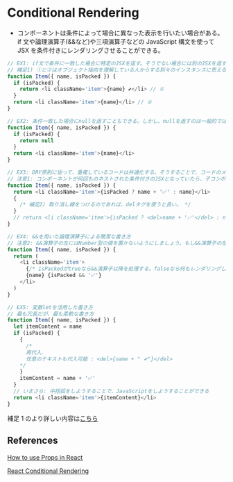 # Conditional Rendering

- コンポーネントは条件によって場合に異なった表示を行いたい場合がある。if 文や論理演算子(&&など)や三項演算子などの JavaScript 構文を使って JSX を条件付きにレンダリングさせることができる。

```javascript
// EX1: if文で条件に一致した場合に特定のJSXを返す。そうでない場合には別のJSXを返す。
// 補足1) ①と②はオブジェクト指向を理解している人からする別々のインスタンスに思える。しかし、JSX要素は内部状態を持たず、実在のDOMではないため、JSX要素はインスタンスではない。このことから、①と②は完全に同等である。
function Item({ name, isPacked }) {
  if (isPacked) {
    return <li className='item'>{name} ✔</li> // ①
  }
  return <li className='item'>{name}</li> // ②
}

// EX2: 条件一致した場合にnullを返すこともできる。しかし、nullを返すのは一般的ではない。
function Item({ name, isPacked }) {
  if (isPacked) {
    return null
  }
  return <li className='item'>{name}</li>
}

// EX3: DRY原則に従って、重複しているコードは共通化する。そうすることで、コードのメンテナンス性を低下させないようにする。
// 注意1: コンポーネントが何回ものネストされた条件付きのJSXとなっていたら、子コンポーネントとして取り出すことを考えよう。複雑な表現になりそうであれば、変数や関数(FC含む)でより簡潔に書くことを意識しよう。
function Item({ name, isPacked }) {
  return <li className='item'>{isPacked ? name + '✅' : name}</li>
  {
    /* 補足2) 取り消し線をつけるのであれば、delタグを使うと良い。 */
  }
  // return <li className='item'>{isPacked ? <del>name + '✅'</del> : name}</li>
}

// EX4: &&を用いた論理演算子による簡潔な書き方
// 注意2: &&演算子の左にはNumber型の値を置かないようにしましょう。もし&&演算子の左が0だったら、何も表示するのではなく、0を表示してしまうからです。その場合の対処としては、0に!演算子を2回つけて真偽値に変換してください。または大なり(>)演算子を用いてください
function Item({ name, isPacked }) {
  return (
    <li className='item'>
      {/* isPackedがtrueなら&&演算子以降を処理する。falseなら何もレンダリングしない。*/}
      {name} {isPacked && '✅'}
    </li>
  )
}

// EX5: 変数letを活用した書き方
// 最も冗長だが、最も柔軟な書き方
function Item({ name, isPacked }) {
  let itemContent = name
  if (isPacked) {
    {
      /* 
      再代入.
      任意のテキストも代入可能 : <del>{name + " ✔"}</del>
    */
    }
    itemContent = name + '✅'
  }
  // いまさら: 中括弧をしようすることで、JavaScriptをしようすることができる
  return <li className='item'>{itemContent}</li>
}
```

補足 1 のより詳しい内容は[こちら](https://react.dev/learn/preserving-and-resetting-state)

## References

[How to use Props in React](https://www.robinwieruch.de/react-pass-props-to-component/)

<!-- TODO -->
<!-- 他のConditional Renderingについて -->

[React Conditional Rendering](https://www.robinwieruch.de/conditional-rendering-react/)
